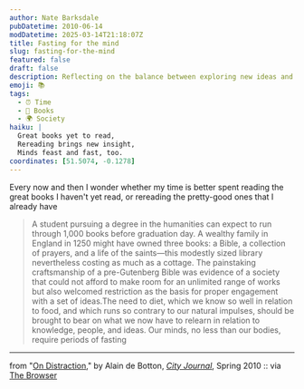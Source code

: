 ```yaml
---
author: Nate Barksdale
pubDatetime: 2010-06-14
modDatetime: 2025-03-14T21:18:07Z
title: Fasting for the mind
slug: fasting-for-the-mind
featured: false
draft: false
description: Reflecting on the balance between exploring new ideas and revisiting the ones we cherish.
emoji: 📚
tags:
  - ⏰ Time
  - 📖 Books
  - 🌍 Society
haiku: |
  Great books yet to read,  
  Rereading brings new insight,  
  Minds feast and fast, too.
coordinates: [51.5074, -0.1278]
---
```


Every now and then I wonder whether my time is better spent reading the great books I haven't yet read, or rereading the pretty-good ones that I already have

> A student pursuing a degree in the humanities can expect to run through 1,000 books before graduation day. A wealthy family in England in 1250 might have owned three books: a Bible, a collection of prayers, and a life of the saints—this modestly sized library nevertheless costing as much as a cottage. The painstaking craftsmanship of a pre-Gutenberg Bible was evidence of a society that could not afford to make room for an unlimited range of works but also welcomed restriction as the basis for proper engagement with a set of ideas.The need to diet, which we know so well in relation to food, and which runs so contrary to our natural impulses, should be brought to bear on what we now have to relearn in relation to knowledge, people, and ideas. Our minds, no less than our bodies, require periods of fasting

---

from "[On Distraction](https://www.google.com/search?q=%22On%20Distraction%22%20city-journal.org)," by Alain de Botton, [_City Journal_](https://www.google.com/search?q=%22_City%20Journal_%22%20city-journal.org), Spring 2010 :: via [The Browser](http://thebrowser.com/)

